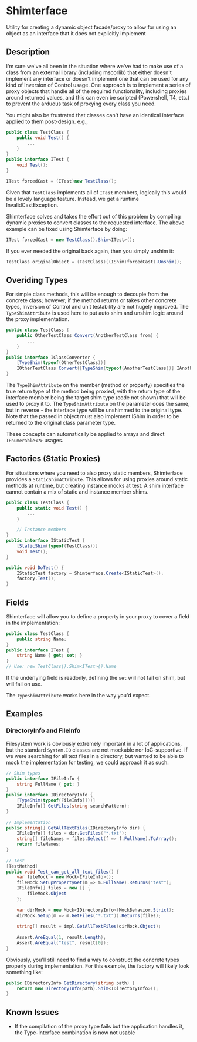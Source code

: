# Shimterface
Utility for creating a dynamic object facade/proxy to allow for using an object as an interface that it does not explicitly implement

## Description
I'm sure we've all been in the situation where we've had to make use of a class from an external library (including mscorlib) that either doesn't implement any interface or doesn't implement one that can be used for any kind of Inversion of Control usage.
One approach is to implement a series of proxy objects that handle all of the required functionality, including proxies around returned values, and this can even be scripted (Powershell, T4, etc.) to prevent the arduous task of proxying every class you need.

You might also be frustrated that classes can't have an identical interface applied to them post-design. e.g.,

```C#
public class TestClass {
    public void Test() {
        ...
    }
}
public interface ITest {
    void Test();
}

ITest forcedCast = (ITest)new TestClass();
```

Given that `TestClass` implements all of `ITest` members, logically this would be a lovely language feature. Instead, we get a runtime InvalidCastException.

Shimterface solves and takes the effort out of this problem by compiling dynamic proxies to convert classes to the requested interface.
The above example can be fixed using Shimterface by doing:

```C#
ITest forcedCast = new TestClass().Shim<ITest>();
```

If you ever needed the original back again, then you simply unshim it:

```C#
TestClass originalObject = (TestClass)((IShim)forcedCast).Unshim();
```

## Overiding Types
For simple class methods, this will be enough to decouple from the concrete class; however, if the method returns or takes other concrete types, Inversion of Control and unit testability are not hugely improved.
The `TypeShimAttribute` is used here to put auto shim and unshim logic around the proxy implementation.

```C#
public class TestClass {
    public OtherTestClass Convert(AnotherTestClass from) {
        ...
    }
}
public interface IClassConverter {
    [TypeShim(typeof(OtherTestClass))]
    IOtherTestClass Convert([TypeShim(typeof(AnotherTestClass))] IAnotherTestClass from);
}
```

The `TypeShimAttribute` on the member (method or property) specifies the true return type of the method being proxied, with the return type of the interface member being the target shim type (code not shown) that will be used to proxy it to.
The `TypeShimAttribute` on the parameter does the same, but in reverse - the interface type will be unshimmed to the original type. Note that the passed in object must also implement IShim in order to be returned to the original class parameter type.

These concepts can automatically be applied to arrays and direct `IEnumerable<?>` usages.

## Factories (Static Proxies)
For situations where you need to also proxy static members, Shimterface provides a `StaticShimAttribute`. This allows for using proxies around static methods at runtime, but creating instance mocks at test.
A shim interface cannot contain a mix of static and instance member shims.

```C#
public class TestClass {
	public static void Test() {
		...
	}

	// Instance members
}
public interface IStaticTest {
	[StaticShim(typeof(TestClass))]
	void Test();
}

public void DoTest() {
	IStaticTest factory = Shimterface.Create<IStaticTest>();
	factory.Test();
}
```

## Fields
Shimterface will allow you to define a property in your proxy to cover a field in the implementation:
```C#
public class TestClass {
    public string Name;
}
public interface ITest {
    string Name { get; set; }
}
// Use: new TestClass().Shim<ITest>().Name
```

If the underlying field is readonly, defining the `set` will not fail on shim, but will fail on use.

The `TypeShimAttribute` works here in the way you'd expect.

## Examples
### DirectoryInfo and FileInfo
Filesystem work is obviously extremely important in a lot of applications, but the standard `System.IO` classes are not mockable nor IoC-supportive.
If we were searching for all text files in a directory, but wanted to be able to mock the implementation for testing, we could approach it as such:

```C#
// Shim types
public interface IFileInfo {
    string FullName { get; }
}
public interface IDirectoryInfo {
    [TypeShim(typeof(FileInfo[]))]
    IFileInfo[] GetFiles(string searchPattern);
}
    
// Implementation
public string[] GetAllTextFiles(IDirectoryInfo dir) {
    IFileInfo[] files = dir.GetFiles("*.txt");
    string[] fileNames = files.Select(f => f.FullName).ToArray();
    return fileNames;
}
    
// Test
[TestMethod]
public void Test_can_get_all_text_files() {
    var fileMock = new Mock<IFileInfo>();
    fileMock.SetupPropertyGet(m => m.FullName).Returns("test");
    IFileInfo[] files = new [] {
        fileMock.Object
    };
        
    var dirMock = new Mock<IDirectoryInfo>(MockBehavior.Strict);
    dirMock.Setup(m => m.GetFiles("*.txt")).Returns(files);
    
    string[] result = impl.GetAllTextFiles(dirMock.Object);
    
    Assert.AreEqual(1, result.Length);
    Assert.AreEqual("test", result[0]);
}
```

Obviously, you'll still need to find a way to construct the concrete types properly during implementation. For this example, the factory will likely look something like:

```C#
public IDirectoryInfo GetDirectory(string path) {
    return new DirectoryInfo(path).Shim<IDirectoryInfo>();
}
```

## Known Issues
* If the compilation of the proxy type fails but the application handles it, the Type-Interface combination is now not usable
